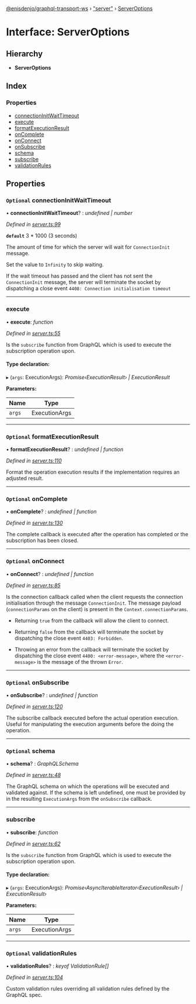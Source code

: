 [@enisdenjo/graphql-transport-ws](../README.md) › ["server"](../modules/_server_.md) › [ServerOptions](_server_.serveroptions.md)

# Interface: ServerOptions

## Hierarchy

* **ServerOptions**

## Index

### Properties

* [connectionInitWaitTimeout](_server_.serveroptions.md#optional-connectioninitwaittimeout)
* [execute](_server_.serveroptions.md#execute)
* [formatExecutionResult](_server_.serveroptions.md#optional-formatexecutionresult)
* [onComplete](_server_.serveroptions.md#optional-oncomplete)
* [onConnect](_server_.serveroptions.md#optional-onconnect)
* [onSubscribe](_server_.serveroptions.md#optional-onsubscribe)
* [schema](_server_.serveroptions.md#optional-schema)
* [subscribe](_server_.serveroptions.md#subscribe)
* [validationRules](_server_.serveroptions.md#optional-validationrules)

## Properties

### `Optional` connectionInitWaitTimeout

• **connectionInitWaitTimeout**? : *undefined | number*

*Defined in [server.ts:99](https://github.com/enisdenjo/graphql-transport-ws/blob/eca7681/src/server.ts#L99)*

**`default`** 3 * 1000 (3 seconds)

The amount of time for which the
server will wait for `ConnectionInit` message.

Set the value to `Infinity` to skip waiting.

If the wait timeout has passed and the client
has not sent the `ConnectionInit` message,
the server will terminate the socket by
dispatching a close event `4408: Connection initialisation timeout`

___

###  execute

• **execute**: *function*

*Defined in [server.ts:55](https://github.com/enisdenjo/graphql-transport-ws/blob/eca7681/src/server.ts#L55)*

Is the `subscribe` function
from GraphQL which is used to
execute the subscription operation
upon.

#### Type declaration:

▸ (`args`: ExecutionArgs): *Promise‹ExecutionResult› | ExecutionResult*

**Parameters:**

Name | Type |
------ | ------ |
`args` | ExecutionArgs |

___

### `Optional` formatExecutionResult

• **formatExecutionResult**? : *undefined | function*

*Defined in [server.ts:110](https://github.com/enisdenjo/graphql-transport-ws/blob/eca7681/src/server.ts#L110)*

Format the operation execution results
if the implementation requires an adjusted
result.

___

### `Optional` onComplete

• **onComplete**? : *undefined | function*

*Defined in [server.ts:130](https://github.com/enisdenjo/graphql-transport-ws/blob/eca7681/src/server.ts#L130)*

The complete callback is executed after the
operation has completed or the subscription
has been closed.

___

### `Optional` onConnect

• **onConnect**? : *undefined | function*

*Defined in [server.ts:85](https://github.com/enisdenjo/graphql-transport-ws/blob/eca7681/src/server.ts#L85)*

Is the connection callback called when the
client requests the connection initialisation
through the message `ConnectionInit`. The message
payload (`connectionParams` on the client) is
present in the `Context.connectionParams`.

- Returning `true` from the callback will
allow the client to connect.

- Returning `false` from the callback will
terminate the socket by dispatching the
close event `4403: Forbidden`.

- Throwing an error from the callback will
terminate the socket by dispatching the
close event `4400: <error-message>`, where
the `<error-message>` is the message of the
thrown `Error`.

___

### `Optional` onSubscribe

• **onSubscribe**? : *undefined | function*

*Defined in [server.ts:120](https://github.com/enisdenjo/graphql-transport-ws/blob/eca7681/src/server.ts#L120)*

The subscribe callback executed before
the actual operation execution. Useful
for manipulating the execution arguments
before the doing the operation.

___

### `Optional` schema

• **schema**? : *GraphQLSchema*

*Defined in [server.ts:48](https://github.com/enisdenjo/graphql-transport-ws/blob/eca7681/src/server.ts#L48)*

The GraphQL schema on which the operations
will be executed and validated against. If
the schema is left undefined, one must be
provided by in the resulting `ExecutionArgs`
from the `onSubscribe` callback.

___

###  subscribe

• **subscribe**: *function*

*Defined in [server.ts:62](https://github.com/enisdenjo/graphql-transport-ws/blob/eca7681/src/server.ts#L62)*

Is the `subscribe` function
from GraphQL which is used to
execute the subscription operation
upon.

#### Type declaration:

▸ (`args`: ExecutionArgs): *Promise‹AsyncIterableIterator‹ExecutionResult› | ExecutionResult›*

**Parameters:**

Name | Type |
------ | ------ |
`args` | ExecutionArgs |

___

### `Optional` validationRules

• **validationRules**? : *keyof ValidationRule[]*

*Defined in [server.ts:104](https://github.com/enisdenjo/graphql-transport-ws/blob/eca7681/src/server.ts#L104)*

Custom validation rules overriding all
validation rules defined by the GraphQL spec.
